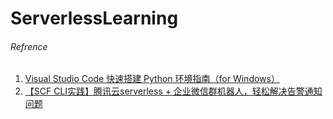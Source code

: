 # ServerlessLearning


###### Refrence
1. [Visual Studio Code 快速搭建 Python 环境指南（for Windows）](https://zhuanlan.zhihu.com/p/93363496)  
1. [【SCF CLI实践】腾讯云serverless + 企业微信群机器人，轻松解决告警通知问题](https://cloud.tencent.com/developer/article/1452633)  
